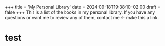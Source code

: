 +++
title = 'My Personal Library'
date = 2024-09-18T19:38:10+02:00
draft = false
+++
This is a list of the books in my personal library. If you have any questions or want me to review any of them, contact me <- make this a link.
# test
